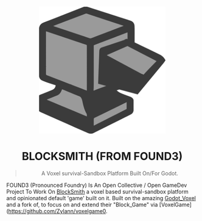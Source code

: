 <p align="center">
  <img src="logo.png" alt="Blocksmith Logo." height=333>
</p>


<h1 align="center">BLOCKSMITH (FROM FOUND3)</h1>

<blockquote>
  <p align="center">A Voxel survival-Sandbox Platform Built On/For Godot.</p>
</blockquote>


FOUND3 (Pronounced Foundry) Is An Open Collective / Open GameDev Project To Work On [BlockSmith](https://github.com/found3/blocksmith) a voxel based survival-sandbox platform and opinionated default 'game' built on it. Built on the amazing [Godot_Voxel](https://github.com/Zylann/godot_voxel) and a fork of, to focus on and extend their "Block_Game" via [VoxelGame](https://github.com/Zylann/voxelgame0.

